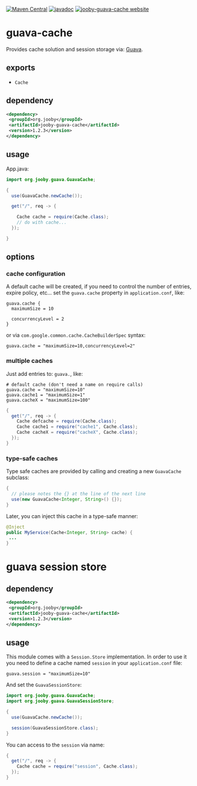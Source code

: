 [![Maven Central](https://maven-badges.herokuapp.com/maven-central/org.jooby/jooby-guava-cache/badge.svg)](https://maven-badges.herokuapp.com/maven-central/org.jooby/jooby-guava-cache)
[![javadoc](https://javadoc.io/badge/org.jooby/jooby-guava-cache.svg)](https://javadoc.io/doc/org.jooby/jooby-guava-cache/1.2.3)
[![jooby-guava-cache website](https://img.shields.io/badge/jooby-guava-cache-brightgreen.svg)](http://jooby.org/doc/guava-cache)
# guava-cache

Provides cache solution and session storage via: <a href="https://github.com/google/guava">Guava</a>.

## exports

* ```Cache```

## dependency

```xml
<dependency>
 <groupId>org.jooby</groupId>
 <artifactId>jooby-guava-cache</artifactId>
 <version>1.2.3</version>
</dependency>
```

## usage

App.java:

```java
import org.jooby.guava.GuavaCache;

{
  use(GuavaCache.newCache());

  get("/", req -> {

    Cache cache = require(Cache.class);
    // do with cache...
  });

}
```

## options 

### cache configuration

A default cache will be created, if you need to control the number of entries, expire policy, etc... set the ```guava.cache``` property in ```application.conf```, like:

```
guava.cache {
  maximumSize = 10

  concurrencyLevel = 2
}
```

or via ```com.google.common.cache.CacheBuilderSpec``` syntax: 

```
guava.cache = "maximumSize=10,concurrencyLevel=2"
```

### multiple caches

Just add entries to: ```guava.```, like:

```
# default cache (don't need a name on require calls)
guava.cache = "maximumSize=10"
guava.cache1 = "maximumSize=1"
guava.cacheX = "maximumSize=100"
```

```java
{
  get("/", req -> {
    Cache defcache = require(Cache.class);
    Cache cache1 = require("cache1", Cache.class);
    Cache cacheX = require("cacheX", Cache.class);
  });
}
```

### type-safe caches

Type safe caches are provided by calling and creating a new ```GuavaCache``` subclass:

```java
{
  // please notes the {} at the line of the next line
  use(new GuavaCache<Integer, String>() {});
}
```

Later, you can inject this cache in a type-safe manner:

```java
@Inject
public MyService(Cache<Integer, String> cache) {
 ...
}
```

# guava session store

## dependency

```xml
<dependency>
 <groupId>org.jooby</groupId>
 <artifactId>jooby-guava-cache</artifactId>
 <version>1.2.3</version>
</dependency>
```

## usage

This module comes with a ```Session.Store``` implementation. In order to use it you need to define a cache named ```session``` in your ```application.conf``` file:

```
guava.session = "maximumSize=10"
```

And set the ```GuavaSessionStore```:

```java
import org.jooby.guava.GuavaCache;
import org.jooby.guava.GuavaSessionStore;

{
  use(GuavaCache.newCache());

  session(GuavaSessionStore.class);
}
```

You can access to the ```session``` via name:

```java
{
  get("/", req -> {
    Cache cache = require("session", Cache.class);
  });
}
```
